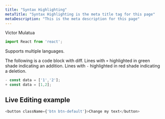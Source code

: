 ```yaml
---
title: "Syntax Highlighting"
metaTitle: "Syntax Highlighting is the meta title tag for this page"
metaDescription: "This is the meta description for this page"
---
```


Victor Mulatua

```javascript
import React from 'react';
```

Supports multiple languages.

The following is a code block with diff. Lines with `+` highlighted in green shade indicating an addition. Lines with `-` highlighted in red shade indicating a deletion.

```javascript
- const data = ['1','2'];
+ const data = [1,2];
```

## Live Editing example

```javascript react-live=true
<button className={'btn btn-default'}>Change my text</button>
```
